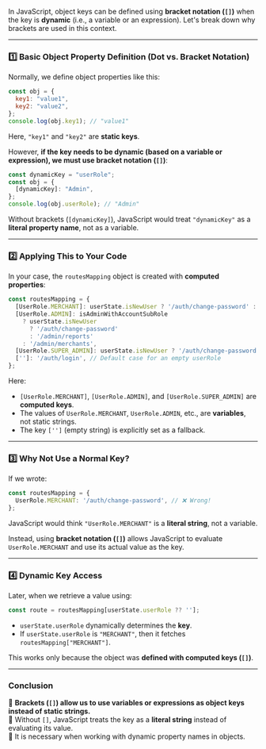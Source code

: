 In JavaScript, object keys can be defined using **bracket notation (`[]`)** when the key is **dynamic** (i.e., a variable or an expression). Let's break down why brackets are used in this context.

---

### **1️⃣ Basic Object Property Definition (Dot vs. Bracket Notation)**

Normally, we define object properties like this:

```js
const obj = {
  key1: "value1",
  key2: "value2",
};
console.log(obj.key1); // "value1"
```

Here, `"key1"` and `"key2"` are **static keys**.

However, **if the key needs to be dynamic (based on a variable or expression), we must use bracket notation (`[]`)**:

```js
const dynamicKey = "userRole";
const obj = {
  [dynamicKey]: "Admin",
};
console.log(obj.userRole); // "Admin"
```

Without brackets (`[dynamicKey]`), JavaScript would treat `"dynamicKey"` as a **literal property name**, not as a variable.

---

### **2️⃣ Applying This to Your Code**

In your case, the `routesMapping` object is created with **computed properties**:

```js
const routesMapping = {
  [UserRole.MERCHANT]: userState.isNewUser ? '/auth/change-password' : '/',
  [UserRole.ADMIN]: isAdminWithAccountSubRole
    ? userState.isNewUser
      ? '/auth/change-password'
      : '/admin/reports'
    : '/admin/merchants',
  [UserRole.SUPER_ADMIN]: userState.isNewUser ? '/auth/change-password' : '/admin/merchants',
  ['']: '/auth/login', // Default case for an empty userRole
};
```

Here:

- `[UserRole.MERCHANT]`, `[UserRole.ADMIN]`, and `[UserRole.SUPER_ADMIN]` are **computed keys**.
- The values of `UserRole.MERCHANT`, `UserRole.ADMIN`, etc., are **variables**, not static strings.
- The key `['']` (empty string) is explicitly set as a fallback.

---

### **3️⃣ Why Not Use a Normal Key?**

If we wrote:

```js
const routesMapping = {
  UserRole.MERCHANT: '/auth/change-password', // ❌ Wrong!
};
```

JavaScript would think `"UserRole.MERCHANT"` is a **literal string**, not a variable.

Instead, using **bracket notation (`[]`)** allows JavaScript to evaluate `UserRole.MERCHANT` and use its actual value as the key.

---

### **4️⃣ Dynamic Key Access**

Later, when we retrieve a value using:

```js
const route = routesMapping[userState.userRole ?? ''];
```

- `userState.userRole` dynamically determines the **key**.
- If `userState.userRole` is `"MERCHANT"`, then it fetches `routesMapping["MERCHANT"]`.

This works only because the object was **defined with computed keys (`[]`)**.

---

### **Conclusion**

🔹 **Brackets (`[]`) allow us to use variables or expressions as object keys instead of static strings.**  
🔹 Without `[]`, JavaScript treats the key as a **literal string** instead of evaluating its value.  
🔹 It is necessary when working with dynamic property names in objects.